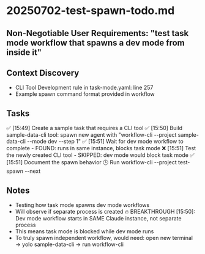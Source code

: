 # 20250702-test-spawn-todo.md

## Non-Negotiable User Requirements: "test task mode workflow that spawns a dev mode from inside it"

## Context Discovery
- CLI Tool Development rule in task-mode.yaml: line 257
- Example spawn command format provided in workflow

## Tasks
✅ [15:49] Create a sample task that requires a CLI tool
✅ [15:50] Build sample-data-cli tool: spawn new agent with "workflow-cli --project sample-data-cli --mode dev --step 1"
✅ [15:51] Wait for dev mode workflow to complete - FOUND: runs in same instance, blocks task mode
❌ [15:51] Test the newly created CLI tool - SKIPPED: dev mode would block task mode
✅ [15:51] Document the spawn behavior
🕒 Run workflow-cli --project test-spawn --next

## Notes
- Testing how task mode spawns dev mode workflows
- Will observe if separate process is created
🔥 BREAKTHROUGH [15:50]: Dev mode workflow starts in SAME Claude instance, not separate process
- This means task mode is blocked while dev mode runs
- To truly spawn independent workflow, would need: open new terminal → yolo sample-data-cli → run workflow-cli